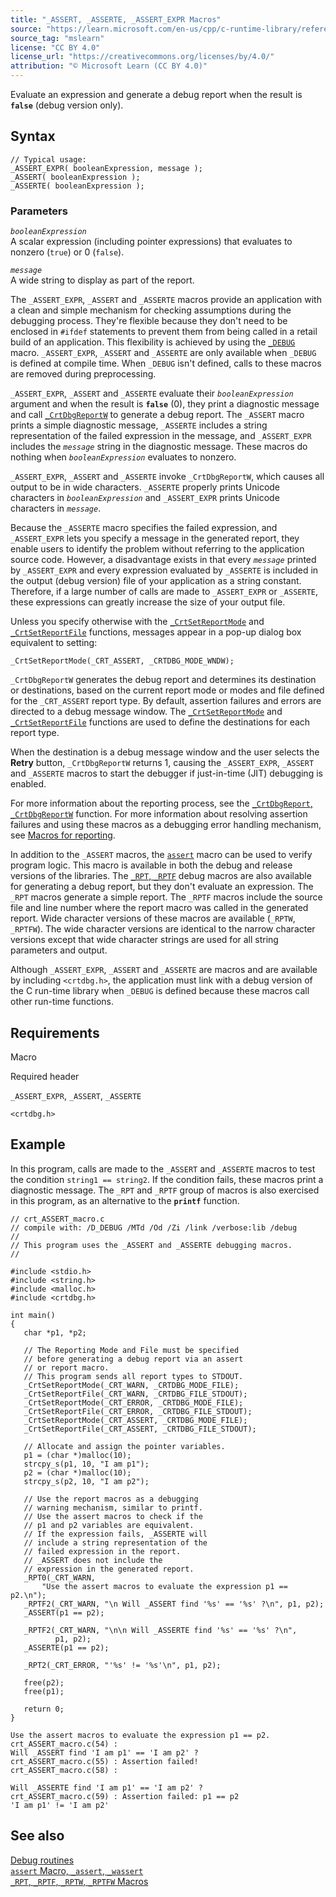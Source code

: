 ```yaml
---
title: "_ASSERT, _ASSERTE, _ASSERT_EXPR Macros"
source: "https://learn.microsoft.com/en-us/cpp/c-runtime-library/reference/assert-asserte-assert-expr-macros?view=msvc-170"
source_tag: "mslearn"
license: "CC BY 4.0"
license_url: "https://creativecommons.org/licenses/by/4.0/"
attribution: "© Microsoft Learn (CC BY 4.0)"
---
```

Evaluate an expression and generate a debug report when the result is **`false`** (debug version only).

## Syntax

```
// Typical usage:
_ASSERT_EXPR( booleanExpression, message );
_ASSERT( booleanExpression );
_ASSERTE( booleanExpression );
```

### Parameters

_`booleanExpression`_  
A scalar expression (including pointer expressions) that evaluates to nonzero (`true`) or 0 (`false`).

_`message`_  
A wide string to display as part of the report.

The `_ASSERT_EXPR`, `_ASSERT` and `_ASSERTE` macros provide an application with a clean and simple mechanism for checking assumptions during the debugging process. They're flexible because they don't need to be enclosed in `#ifdef` statements to prevent them from being called in a retail build of an application. This flexibility is achieved by using the [`_DEBUG`](https://learn.microsoft.com/en-us/cpp/c-runtime-library/debug?view=msvc-170) macro. `_ASSERT_EXPR`, `_ASSERT` and `_ASSERTE` are only available when `_DEBUG` is defined at compile time. When `_DEBUG` isn't defined, calls to these macros are removed during preprocessing.

`_ASSERT_EXPR`, `_ASSERT` and `_ASSERTE` evaluate their _`booleanExpression`_ argument and when the result is **`false`** (0), they print a diagnostic message and call [`_CrtDbgReportW`](https://learn.microsoft.com/en-us/cpp/c-runtime-library/reference/crtdbgreport-crtdbgreportw?view=msvc-170) to generate a debug report. The `_ASSERT` macro prints a simple diagnostic message, `_ASSERTE` includes a string representation of the failed expression in the message, and `_ASSERT_EXPR` includes the _`message`_ string in the diagnostic message. These macros do nothing when _`booleanExpression`_ evaluates to nonzero.

`_ASSERT_EXPR`, `_ASSERT` and `_ASSERTE` invoke `_CrtDbgReportW`, which causes all output to be in wide characters. `_ASSERTE` properly prints Unicode characters in _`booleanExpression`_ and `_ASSERT_EXPR` prints Unicode characters in _`message`_.

Because the `_ASSERTE` macro specifies the failed expression, and `_ASSERT_EXPR` lets you specify a message in the generated report, they enable users to identify the problem without referring to the application source code. However, a disadvantage exists in that every _`message`_ printed by `_ASSERT_EXPR` and every expression evaluated by `_ASSERTE` is included in the output (debug version) file of your application as a string constant. Therefore, if a large number of calls are made to `_ASSERT_EXPR` or `_ASSERTE`, these expressions can greatly increase the size of your output file.

Unless you specify otherwise with the [`_CrtSetReportMode`](https://learn.microsoft.com/en-us/cpp/c-runtime-library/reference/crtsetreportmode?view=msvc-170) and [`_CrtSetReportFile`](https://learn.microsoft.com/en-us/cpp/c-runtime-library/reference/crtsetreportfile?view=msvc-170) functions, messages appear in a pop-up dialog box equivalent to setting:

```
_CrtSetReportMode(_CRT_ASSERT, _CRTDBG_MODE_WNDW);
```

`_CrtDbgReportW` generates the debug report and determines its destination or destinations, based on the current report mode or modes and file defined for the `_CRT_ASSERT` report type. By default, assertion failures and errors are directed to a debug message window. The [`_CrtSetReportMode`](https://learn.microsoft.com/en-us/cpp/c-runtime-library/reference/crtsetreportmode?view=msvc-170) and [`_CrtSetReportFile`](https://learn.microsoft.com/en-us/cpp/c-runtime-library/reference/crtsetreportfile?view=msvc-170) functions are used to define the destinations for each report type.

When the destination is a debug message window and the user selects the **Retry** button, `_CrtDbgReportW` returns 1, causing the `_ASSERT_EXPR`, `_ASSERT` and `_ASSERTE` macros to start the debugger if just-in-time (JIT) debugging is enabled.

For more information about the reporting process, see the [`_CrtDbgReport`, `_CrtDbgReportW`](https://learn.microsoft.com/en-us/cpp/c-runtime-library/reference/crtdbgreport-crtdbgreportw?view=msvc-170) function. For more information about resolving assertion failures and using these macros as a debugging error handling mechanism, see [Macros for reporting](https://learn.microsoft.com/en-us/cpp/c-runtime-library/crt-debugging-techniques?view=msvc-170#macros-for-reporting).

In addition to the `_ASSERT` macros, the [`assert`](https://learn.microsoft.com/en-us/cpp/c-runtime-library/reference/assert-macro-assert-wassert?view=msvc-170) macro can be used to verify program logic. This macro is available in both the debug and release versions of the libraries. The [`_RPT`, `_RPTF`](https://learn.microsoft.com/en-us/cpp/c-runtime-library/reference/rpt-rptf-rptw-rptfw-macros?view=msvc-170) debug macros are also available for generating a debug report, but they don't evaluate an expression. The `_RPT` macros generate a simple report. The `_RPTF` macros include the source file and line number where the report macro was called in the generated report. Wide character versions of these macros are available (`_RPTW`, `_RPTFW`). The wide character versions are identical to the narrow character versions except that wide character strings are used for all string parameters and output.

Although `_ASSERT_EXPR`, `_ASSERT` and `_ASSERTE` are macros and are available by including `<crtdbg.h>`, the application must link with a debug version of the C run-time library when `_DEBUG` is defined because these macros call other run-time functions.

## Requirements

Macro

Required header

`_ASSERT_EXPR`, `_ASSERT`, `_ASSERTE`

`<crtdbg.h>`

## Example

In this program, calls are made to the `_ASSERT` and `_ASSERTE` macros to test the condition `string1 == string2`. If the condition fails, these macros print a diagnostic message. The `_RPT` and `_RPTF` group of macros is also exercised in this program, as an alternative to the **`printf`** function.

```
// crt_ASSERT_macro.c
// compile with: /D_DEBUG /MTd /Od /Zi /link /verbose:lib /debug
//
// This program uses the _ASSERT and _ASSERTE debugging macros.
//

#include <stdio.h>
#include <string.h>
#include <malloc.h>
#include <crtdbg.h>

int main()
{
   char *p1, *p2;

   // The Reporting Mode and File must be specified
   // before generating a debug report via an assert
   // or report macro.
   // This program sends all report types to STDOUT.
   _CrtSetReportMode(_CRT_WARN, _CRTDBG_MODE_FILE);
   _CrtSetReportFile(_CRT_WARN, _CRTDBG_FILE_STDOUT);
   _CrtSetReportMode(_CRT_ERROR, _CRTDBG_MODE_FILE);
   _CrtSetReportFile(_CRT_ERROR, _CRTDBG_FILE_STDOUT);
   _CrtSetReportMode(_CRT_ASSERT, _CRTDBG_MODE_FILE);
   _CrtSetReportFile(_CRT_ASSERT, _CRTDBG_FILE_STDOUT);

   // Allocate and assign the pointer variables.
   p1 = (char *)malloc(10);
   strcpy_s(p1, 10, "I am p1");
   p2 = (char *)malloc(10);
   strcpy_s(p2, 10, "I am p2");

   // Use the report macros as a debugging
   // warning mechanism, similar to printf.
   // Use the assert macros to check if the
   // p1 and p2 variables are equivalent.
   // If the expression fails, _ASSERTE will
   // include a string representation of the
   // failed expression in the report.
   // _ASSERT does not include the
   // expression in the generated report.
   _RPT0(_CRT_WARN,
       "Use the assert macros to evaluate the expression p1 == p2.\n");
   _RPTF2(_CRT_WARN, "\n Will _ASSERT find '%s' == '%s' ?\n", p1, p2);
   _ASSERT(p1 == p2);

   _RPTF2(_CRT_WARN, "\n\n Will _ASSERTE find '%s' == '%s' ?\n",
          p1, p2);
   _ASSERTE(p1 == p2);

   _RPT2(_CRT_ERROR, "'%s' != '%s'\n", p1, p2);

   free(p2);
   free(p1);

   return 0;
}
```

```
Use the assert macros to evaluate the expression p1 == p2.
crt_ASSERT_macro.c(54) :
Will _ASSERT find 'I am p1' == 'I am p2' ?
crt_ASSERT_macro.c(55) : Assertion failed!
crt_ASSERT_macro.c(58) :

Will _ASSERTE find 'I am p1' == 'I am p2' ?
crt_ASSERT_macro.c(59) : Assertion failed: p1 == p2
'I am p1' != 'I am p2'
```

## See also

[Debug routines](https://learn.microsoft.com/en-us/cpp/c-runtime-library/debug-routines?view=msvc-170)  
[`assert` Macro, `_assert`, `_wassert`](https://learn.microsoft.com/en-us/cpp/c-runtime-library/reference/assert-macro-assert-wassert?view=msvc-170)  
[`_RPT`, `_RPTF`, `_RPTW`, `_RPTFW` Macros](https://learn.microsoft.com/en-us/cpp/c-runtime-library/reference/rpt-rptf-rptw-rptfw-macros?view=msvc-170)